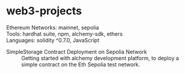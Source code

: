 # web3-projects

Ethereum Networks: mainnet, sepolia<br>
Tools: hardhat suite, npm, alchemy-sdk, ethers<br>
Languages: solidity ^0.7.0, JavaScript

<dl>
  <dt>SimpleStorage Contract Deployment on Sepolia Network</dt>
  <dd>
    Getting started with alchemy development platform, to deploy a simple contract on the Eth Sepolia test network. 
  </dd>
</dl>
